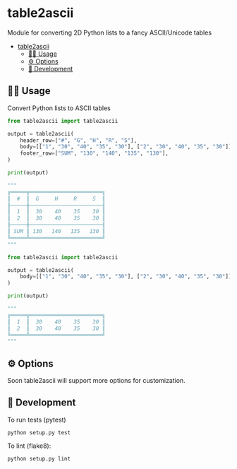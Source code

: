 # table2ascii

Module for converting 2D Python lists to a fancy ASCII/Unicode tables

- [table2ascii](#table2ascii)
  - [🧑‍💻 Usage](#-usage)
  - [⚙️ Options](#️-options)
  - [🧰 Development](#-development)

<!-- 
## 📥 Installation

``pip install table2ascii`` 
-->

## 🧑‍💻 Usage

Convert Python lists to ASCII tables

```py
from table2ascii import table2ascii

output = table2ascii(
    header_row=["#", "G", "H", "R", "S"],
    body=[["1", "30", "40", "35", "30"], ["2", "30", "40", "35", "30"]],
    footer_row=["SUM", "130", "140", "135", "130"],
)

print(output)

"""
╔═════╦═══════════════════════╗
║  #  ║  G     H     R     S  ║
╟─────╫───────────────────────╢
║  1  ║  30    40    35    30 ║
║  2  ║  30    40    35    30 ║
╟─────╫───────────────────────╢
║ SUM ║ 130   140   135   130 ║
╚═════╩═══════════════════════╝
"""
```

```py
from table2ascii import table2ascii

output = table2ascii(
    body=[["1", "30", "40", "35", "30"], ["2", "30", "40", "35", "30"]]
)

print(output)

"""
╔═════╦═══════════════════════╗
║  1  ║  30    40    35    30 ║
║  2  ║  30    40    35    30 ║
╚═════╩═══════════════════════╝
"""
```

## ⚙️ Options

Soon table2ascii will support more options for customization.


## 🧰 Development

To run tests (pytest)

``python setup.py test``

To lint (flake8):

``python setup.py lint``